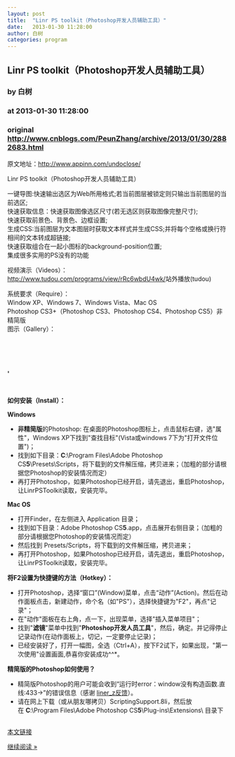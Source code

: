 ```yaml
---
layout: post
title:  "Linr PS toolkit（Photoshop开发人员辅助工具）"
date:   2013-01-30 11:28:00
author: 白树
categories: program
---
```


## Linr PS toolkit（Photoshop开发人员辅助工具）
### by 白树
### at 2013-01-30 11:28:00
### original <http://www.cnblogs.com/PeunZhang/archive/2013/01/30/2882683.html>

<p>原文地址：<a href="http://www.appinn.com/undoclose/">http://www.appinn.com/undoclose/</a></p><p>Linr PS toolkit（Photoshop开发人员辅助工具）</p><p>一键导图:快速输出选区为Web所用格式;若当前图层被锁定则只输出当前图层的当前选区; <br>快速获取信息：快速获取图像选区尺寸(若无选区则获取图像完整尺寸);<br>快速获取前景色、背景色、边框设置;<br>生成CSS:当前图层为文本图层时获取文本样式并生成CSS;并将每个空格或换行符相间的文本转成超链接;<br>快速获取组合在一起小图标的background-position位置;<br>集成很多实用的PS没有的功能</p><p>视频演示（Videos）：<br><a href="http://www.tudou.com/programs/view/rRc6wbdU4wk/">http://www.tudou.com/programs/view/rRc6wbdU4wk/</a>站外播放(tudou)</p><p>系统要求（Require）：<br>Window XP、Windows 7、Windows Vista、Mac OS<br>Photoshop CS3+（Photoshop CS3、Photoshop CS4、Photoshop CS5）非精简版<br>图示（Gallery）：</p><p><img src="http://images.cnitblog.com/blog/278431/201301/30112503-3707cf9c0b1a4d10ab6b68f33c0184a3.jpg" alt=""></p><p><img src="http://images.cnitblog.com/blog/278431/201301/30112546-a34b5c9693b74982b8b2b721dc40049a.png" alt=""></p><p><img src="http://images.cnitblog.com/blog/278431/201301/30112555-5f470a45ef854c9ea33f9d34ac4ec5e2.png" alt=""></p><p><img src="http://images.cnitblog.com/blog/278431/201301/30112621-c236f3b6ef774165b15825ee8b5c01de.png" alt=""></p><p><img src="http://images.cnitblog.com/blog/278431/201301/30112631-a941607f75194d8cb4bcc826cb2c8441.png" alt=""></p><p><strong><img src="http://images.cnitblog.com/blog/278431/201301/30112948-1a44a399009544bebc986681a4d86462.png" alt="">'</strong></p><p><img src="http://images.cnitblog.com/blog/278431/201301/30113011-be05027e6c374e5b9f67001211fd9993.png" alt=""></p><p><img src="http://images.cnitblog.com/blog/278431/201301/30113038-03d3f682f6d14f96ae765020449e598a.png" alt=""></p><p><strong>如何安装（Install）：</strong></p><p><strong>Windows</strong></p><ul><li><strong>非精简版</strong>的Photoshop: 在桌面的Photoshop图标上，点击鼠标右键，选"属性"，Windows XP下找到"查找目标"(Vista或windows 7下为"打开文件位置")；</li><li>找到如下目录：<strong>C</strong>:\Program Files\Adobe Photoshop CS<strong>5</strong>\Presets\Scripts，将下载到的文件解压缩，拷贝进来；（加粗的部分请根据您Photoshop的安装情况而定）</li><li>再打开Photoshop，如果Photoshop已经开启，请先退出，重启Photoshop，让LinrPSToolkit读取，安装完毕。</li></ul><p><strong>Mac OS</strong></p><ul><li>打开Finder，在左侧进入 Application 目录；</li><li>找到如下目录：Adobe Photoshop CS<strong>5</strong>.app，点击展开右侧目录；（加粗的部分请根据您Photoshop的安装情况而定）</li><li>然后找到 Presets/Scripts，将下载到的文件解压缩，拷贝进来；</li><li>再打开Photoshop，如果Photoshop已经开启，请先退出，重启Photoshop，让LinrPSToolkit读取，安装完毕。</li></ul><p><strong>将F2设置为快捷键的方法（Hotkey）：</strong></p><ul><li>打开Photoshop，选择“窗口”(Window)菜单，点击“动作”(Action)。然后在动作面板点击，新建动作，命个名（如&quot;PS&quot;），选择快捷键为&quot;F2&quot;，再点&quot;记录&quot;；</li><li>在"动作"面板在右上角，点一下，出现菜单，选择"插入菜单项目"；</li><li>找到"<strong>滤镜</strong>"菜单中找到"<strong>Photoshop开发人员工具</strong>"，然后，确定。并记得停止记录动作(在动作面板上，切记，一定要停止记录)；</li><li>已经安装好了，打开一幅图，全选（Ctrl+A），按下F2试下，如果出现，"第一次使用"设置画面,恭喜你安装成功^^*。</li></ul><p><strong>精简版的Photoshop如何使用？</strong></p><ul><li>精简版Photoshop的用户可能会收到“运行时error：window没有构造函数.直线:433-&gt;”的错误信息（感谢 <a href="http://weibo.com/linerz">liner_z</a><a href="http://weibo.com/1454876267/xvX3ieKwh">反馈</a>）。</li><li>请在网上下载（或从朋友哪拷贝）ScriptingSupport.8li，然后放在 <strong>C</strong>:\Program Files\Adobe Photoshop CS<strong>5</strong>\Plug-ins\Extensions\ 目录下</li></ul><img src="http://www.cnblogs.com/PeunZhang/aggbug/2882683.html?type=1" width="1" height="1" alt=""><p><a href="http://www.cnblogs.com/PeunZhang/archive/2013/01/30/2882683.html">本文链接</a></p><p><a href="http://www.cnblogs.com/PeunZhang/archive/2013/01/30/2882683.html">继续阅读 »</a></p>